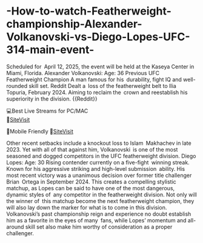 # -How-to-watch-Featherweight-championship-Alexander-Volkanovski-vs-Diego-Lopes-UFC-314-main-event-

 Scheduled for April 12, 2025, the event will be held at the Kaseya Center in Miami, Florida.
Alexander Volkanovski:
Age: 36
Previous UFC Featherweight Champion
A man famous for his durability, fight IQ and well-rounded skill set. Reddit
Dealt a loss of the featherweight belt to Ilia Topuria, February 2024.
Aiming to reclaim the crown and reestablish his superiority in the division. {{Reddit}}

💻Best Live Streams for PC/MAC  
🔴[SiteVisit](https://tinyurl.com/GithubUFC)

📲Mobile  Friendly
🔴[SiteVisit](https://tinyurl.com/GithubUFC)


Other recent setbacks include a knockout loss to Islam Makhachev in late 2023. Yet with all of that against him, Volkanovski is one of the most seasoned and dogged competitors in the UFC featherweight division.
Diego Lopes:
Age: 30
Rising contender currently on a five-fight winning streak.
Known for his aggressive striking and high-level submission ability.
His most recent victory was a unanimous decision over former title challenger Brian Ortega in September 2024.
This creates a compelling stylistic matchup, as Lopes can be said to have one of the most dangerous, dynamic styles of any competitor in the featherweight division.
Not only will the winner of this matchup become the next featherweight champion, they will also lay down the marker for what is to come in this division. Volkanovski’s past championship reign and experience no doubt establish him as a favorite in the eyes of many fans, while Lopes’ momentum and all-around skill set also make him worthy of consideration as a proper challenger.
